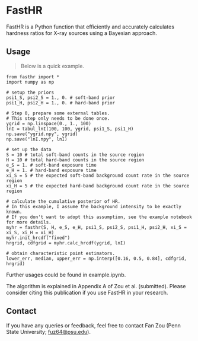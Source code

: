 FastHR
======

FastHR is a Python function that efficiently and accurately calculates hardness ratios for X-ray sources using a Bayesian approach.

Usage
-----

> Below is a quick example.

	from fasthr import *
	import numpy as np
	
	# setup the priors
	psi1_S, psi2_S = 1., 0. # soft-band prior
	psi1_H, psi2_H = 1., 0. # hard-band prior
	
	# Step 0, prepare some external tables.
	# This step only needs to be done once.
	ygrid = np.linspace(0., 1., 100)
	lnI = tabul_lnI(100, 100, ygrid, psi1_S, psi1_H)
	np.save("ygrid.npy", ygrid)
	np.save("lnI.npy", lnI)
	
	# set up the data
	S = 10 # total soft-band counts in the source region
    H = 10 # total hard-band counts in the source region
    e_S = 1. # soft-band exposure time
    e_H = 1. # hard-band exposure time
    xi_S = 5 # the expected soft-band background count rate in the source region
    xi_H = 5 # the expected hard-band background count rate in the source region
    
    # calculate the cumulative posterior of HR.
    # In this example, I assume the background intensity to be exactly known.
    # If you don't want to adopt this assumption, see the example notebook for more details.
    myhr = fasthr(S, H, e_S, e_H, psi1_S, psi2_S, psi1_H, psi2_H, xi_S = xi_S, xi_H = xi_H)
	myhr.init_hrcdf("fixed")
	hrgrid, cdfgrid = myhr.calc_hrcdf(ygrid, lnI)
	
	# obtain characteristic point estimators.
	lower_err, median, upper_err = np.interp([0.16, 0.5, 0.84], cdfgrid, hrgrid)

Further usages could be found in example.ipynb.

The algorithm is explained in Appendix A of Zou et al. (submitted). Please consider citing this publication if you use FastHR in your research.

Contact
-------
If you have any queries or feedback, feel free to contact Fan Zou (Penn State University; fuz64@psu.edu).
    
